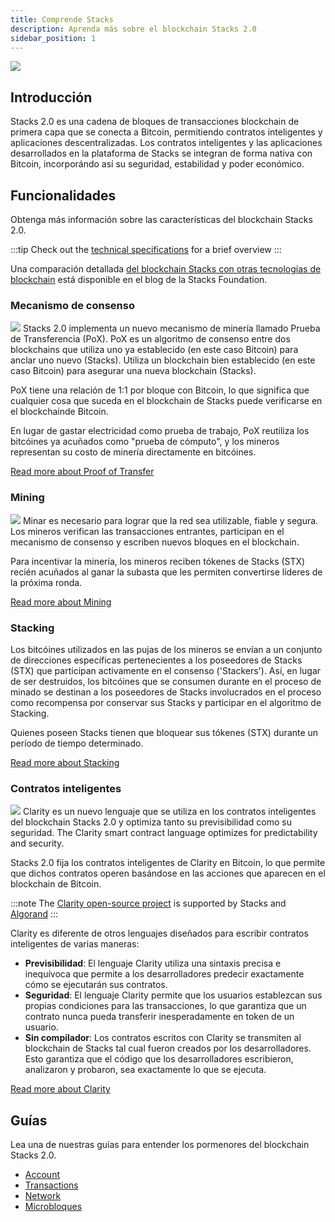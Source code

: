 ```yaml
---
title: Comprende Stacks
description: Aprenda más sobre el blockchain Stacks 2.0
sidebar_position: 1
---
```


![](/img/SBC-L-2x-10.png)
## Introducción

Stacks 2.0 es una cadena de bloques de transacciones blockchain de primera capa que se conecta a Bitcoin, permitiendo contratos inteligentes y aplicaciones descentralizadas. Los contratos inteligentes y las aplicaciones desarrollados en la plataforma de Stacks se integran de forma nativa con Bitcoin, incorporándo así su seguridad, estabilidad y poder económico.

## Funcionalidades

Obtenga más información sobre las características del blockchain Stacks 2.0.

<!-- markdown-link-check-disable -->

:::tip Check out the [technical specifications](technical-specs) for a brief overview :::


<!-- markdown-link-check-enable-->

Una comparación detallada [del blockchain Stacks con otras tecnologías de blockchain][Comparación del blockchain de Stacks con otras tecnologías de blockchain] está disponible en el blog de la Stacks Foundation.
### Mecanismo de consenso
![](/img/pages/stacking.svg) Stacks 2.0 implementa un nuevo mecanismo de minería llamado Prueba de Transferencia (PoX). PoX es un algoritmo de consenso entre dos blockchains que utiliza uno ya establecido (en este caso Bitcoin) para anclar uno nuevo (Stacks). Utiliza un blockchain bien establecido (en este caso Bitcoin) para asegurar una nueva blockchain (Stacks).

PoX tiene una relación de 1:1 por bloque con Bitcoin, lo que significa que cualquier cosa que suceda en el blockchain de Stacks puede verificarse en el blockchainde Bitcoin.

En lugar de gastar electricidad como prueba de trabajo, PoX reutiliza los bitcóines ya acuñados como "prueba de cómputo", y los mineros representan su costo de minería directamente en bitcóines.


[Read more about Proof of Transfer](proof-of-transfer)
### Mining

![](/img/pages/testnet-sm.svg) Minar es necesario para lograr que la red sea utilizable, fiable y segura. Los mineros verifican las transacciones entrantes, participan en el mecanismo de consenso y escriben nuevos bloques en el blockchain.

Para incentivar la minería, los mineros reciben tókenes de Stacks (STX) recién acuñados al ganar la subasta que les permiten convertirse líderes de la próxima ronda.

[Read more about Mining](minería)

### Stacking

Los bitcóines utilizados en las pujas de los mineros se envían a un conjunto de direcciones específicas pertenecientes a los poseedores de Stacks (STX) que participan activamente en el consenso ('Stackers'). Así, en lugar de ser destruidos, los bitcóines que se consumen durante en el proceso de minado se destinan a los poseedores de Stacks involucrados en el proceso como recompensa por conservar sus Stacks y participar en el algoritmo de Stacking.

Quienes poseen Stacks tienen que bloquear sus tókenes (STX) durante un período de tiempo determinado.

[Read more about Stacking](stacking)

### Contratos inteligentes

![](/img/pages/write-smart-contracts-sm.svg) Clarity es un nuevo lenguaje que se utiliza en los contratos inteligentes del blockchain Stacks 2.0 y optimiza tanto su previsibilidad como su seguridad. The Clarity smart contract language optimizes for predictability and security.

Stacks 2.0 fija los contratos inteligentes de Clarity en Bitcoin, lo que permite que dichos contratos operen basándose en las acciones que aparecen en el blockchain de Bitcoin.

:::note The [Clarity open-source project](https://clarity-lang.org/) is supported by Stacks and [Algorand](https://www.algorand.com/) :::


Clarity es diferente de otros lenguajes diseñados para escribir contratos inteligentes de varias maneras:

- **Previsibilidad**: El lenguaje Clarity utiliza una sintaxis precisa e inequívoca que permite a los desarrolladores predecir exactamente cómo se ejecutarán sus contratos.
- **Seguridad**: El lenguaje Clarity permite que los usuarios establezcan sus propias condiciones para las transacciones, lo que garantiza que un contrato nunca pueda transferir inesperadamente en token de un usuario.
- **Sin compilador**: Los contratos escritos con Clarity se transmiten al blockchain de Stacks tal cual fueron creados por los desarrolladores. Esto garantiza que el código que los desarrolladores escribieron, analizaron y probaron, sea exactamente lo que se ejecuta.

[Read more about Clarity](../write-smart-contracts/clarity-language/)

## Guías

Lea una de nuestras guías para entender los pormenores del blockchain Stacks 2.0.

* [Account](../understand-stacks/accounts)
* [Transactions](../understand-stacks/transactions)
* [Network](../understand-stacks/network)
* [Microbloques](../understand-stacks/microblocks)

[Comparación del blockchain de Stacks con otras tecnologías de blockchain]: https://stacks.org/stacks-blockchain ""
